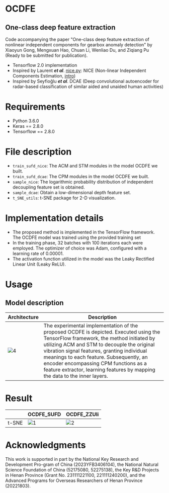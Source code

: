 # OCDFE

## One-class deep feature extraction

Code accompanying the paper "One-class deep feature extraction of nonlinear independent components for gearbox anomaly detection" by Xiaoyun Gong, Mengxuan Hao, Chuan Li, Wenliao Du, and Ziqiang Pu (Ready to be submitted for publication).

* Tensorflow 2.0 implementation
* Inspired by Laurent **_et al_**.
[nice.py](https://github.com/bojone/flow/blob/master/nice.py): NICE (Non-linear Independent Components Estimation, [intro]( https://kexue.fm/archives/5776))
* Inspired by Seyfioğlu **_et al_**. DCAE (Deep convolutional autoencoder for radar-based classification of similar aided and unaided human activities)


# Requirements

* Python 3.6.0
* Keras == 2.8.0 
* Tensorflow == 2.8.0

# File description


* `train_sufd_nice`:   The ACM and STM modules in the model OCDFE we built.
* `train_sufd_dcae`:   The CPM modules in the model OCDFE we built.
* `sample_nice`:       The logarithmic probability distribution of independent decoupling feature set is obtained.
* `sample_dcae`:       Obtain a low-dimensional depth feature set.
* `t_SNE_utils`:       t-SNE package for 2-D visualization.

# Implementation details

* The proposed method is implemented in the TensorFlow framework. The OCDFE model was trained using the provided training set
* In the training phase, 32 batches with 100 iterations each were employed. The optimizer of choice was Adam, configured with a learning rate of 0.00001.
* The activation function utilized in the model was the Leaky Rectified Linear Unit (Leaky ReLU).

# Usage

## Model description
| Architecture                                                                                                 | Description |
| -----------                                                                                                  | ----------- |
| ![4](https://github.com/123MHao/OCDFE/assets/102200358/82314519-613d-48cd-b313-eb7030aee171)                 | The experimental implementation of the proposed OCDFE is depicted. Executed using the TensorFlow framework, the method initiated by utilizing ACM and STM to decouple the original vibration signal features, granting individual meanings to each feature. Subsequently, an encoder encompassing CPM functions as a feature extractor, learning features by mapping the data to the inner layers.      |

# Result
|                               |  OCDFE_SUFD   | OCDFE_ZZUli  |
| -----------            |----------- | ----------- |
|  t-SNE     | ![1](https://github.com/123MHao/OCDFE/assets/102200358/ed0c5c32-3db2-48b1-8165-a2190485df65) |![2](https://github.com/123MHao/OCDFE/assets/102200358/97c49f63-9c3d-4891-ae54-a5dc059d3694) |   

# Acknowledgments


This work is supported in part by the National Key Research and Development Pro-gram of China (2023YFB3406104), the National Natural Science Foundation of China (52175080, 52275138), the Key R&D Projects in Henan Province (Grant No. 231111221100, 221111240200), and the Advanced Programs for Overseas Researchers of Henan Province (20221803).
